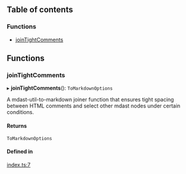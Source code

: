 ## Table of contents

### Functions

- [joinTightComments][1]

## Functions

### joinTightComments

▸ **joinTightComments**(): `ToMarkdownOptions`

A mdast-util-to-markdown joiner function that ensures tight spacing between HTML
comments and select other mdast nodes under certain conditions.

#### Returns

`ToMarkdownOptions`

#### Defined in

[index.ts:7][2]

[1]: README.md#jointightcomments
[2]:
  https://github.com/Xunnamius/unified-utils/blob/10df83f/packages/mdast-util-tight-comments/src/index.ts#L7
